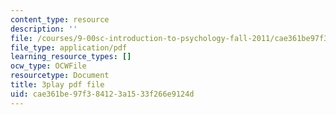 ```yaml
---
content_type: resource
description: ''
file: /courses/9-00sc-introduction-to-psychology-fall-2011/cae361be97f384123a1533f266e9124d_v4ur5mna060.pdf
file_type: application/pdf
learning_resource_types: []
ocw_type: OCWFile
resourcetype: Document
title: 3play pdf file
uid: cae361be-97f3-8412-3a15-33f266e9124d
---
```


